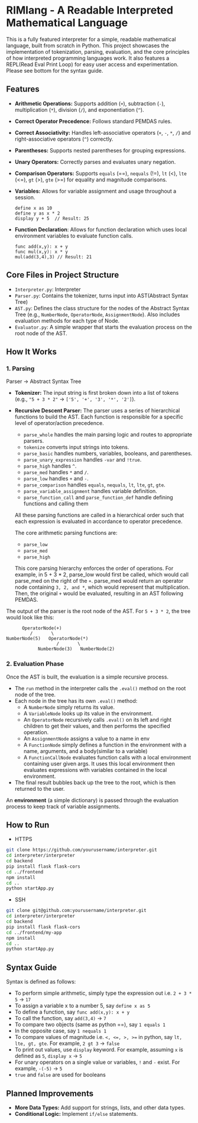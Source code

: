# RIMlang - A Readable Interpreted Mathematical Language

This is a fully featured interpreter for a simple, readable mathematical language, built from scratch in Python. This project showcases the implementation of tokenization, parsing, evaluation, and the core principles of how interpreted programming languages work. It also features a REPL(Read Eval Print Loop) for easy user access and experimentation. Please see bottom for the syntax guide.

## Features

-   **Arithmetic Operations:** Supports addition (`+`), subtraction (`-`), multiplication (`*`), division (`/`), and exponentiation (`^`).
-   **Correct Operator Precedence:** Follows standard PEMDAS rules.
-   **Correct Associativity:** Handles left-associative operators (`+`, `-`, `*`, `/`) and right-associative operators (`^`) correctly.
-   **Parentheses:** Supports nested parentheses for grouping expressions.
-   **Unary Operators:** Correctly parses and evaluates unary negation.
-   **Comparison Operators:** Supports `equals` (==), `nequals` (!=), `lt` (<), `lte` (<=), `gt` (>), `gte` (>=) for equality and magnitude comparisons.
-   **Variables:** Allows for variable assignment and usage throughout a session.

    ```
    define x as 10
    define y as x * 2
    display y + 5  // Result: 25
    ```
-   **Function Declaration**: Allows for function declaration which uses local environment variables to evaluate function calls.
    ```
    func add(x,y): x + y
    func mul(x,y): x * y
    mul(add(3,4),3) // Result: 21
    ```

## Core Files in Project Structure

-   `Interpreter.py`: Interpreter
-   `Parser.py`: Contains the tokenizer, turns input into AST(Abstract Syntax Tree)
-   `AST.py`: Defines the class structure for the nodes of the Abstract Syntax Tree (e.g., `NumberNode`, `OperatorNode`, `AssignmentNode`). Also includes evaluation methods for each type of Node.
-   `Evaluator.py`: A simple wrapper that starts the evaluation process on the root node of the AST.

## How It Works

### 1. Parsing

Parser -> Abstract Syntax Tree

-   **Tokenizer:** The input string is first broken down into a list of tokens (e.g., `"5 + 3 * 2"` -> `['5', '+', '3', '*', '2']`).
-   **Recursive Descent Parser:** The parser uses a series of hierarchical functions to build the AST. Each function is responsible for a specific level of operator/action precedence.
    -   `parse_whole` handles the main parsing logic and routes to appropriate parsers.
    -   `tokenize` converts input strings into tokens.
    -   `parse_basic` handles numbers, variables, booleans, and parentheses.
    -   `parse_unary_expression` handles `-var` and `!true`.
    -   `parse_high` handles `^`.
    -   `parse_med` handles `*` and `/`.
    -   `parse_low` handles `+` and `-`.
    -   `parse_comparison` handles `equals`, `nequals`, `lt`, `lte`, `gt`, `gte`.
    -   `parse_variable_assignment` handles variable definition.
    -   `parse_function_call` and `parse_function_def` handle defining functions and calling them
    
    All these parsing functions are called in a hierarchical order such that each expression is evaluated in accordance to operator precedence.

    The core arithmetic parsing functions are:
    -   `parse_low` 
    -   `parse_med` 
    -   `parse_high`
    
    This core parsing hierarchy enforces the order of operations. For example, in 5 + 3 * 2, parse_low would first be called, which would call parse_med on the right of the `+`. parse_med would return an operator node containing `3, 2, and *`, which would represent that multiplication. Then, the original `+` would be evaluated, resulting in an AST following PEMDAS.

The output of the parser is the root node of the AST. For `5 + 3 * 2`, the tree would look like this:

```
      OperatorNode(+)
         /       \
NumberNode(5)   OperatorNode(*)
                   /       \
            NumberNode(3)   NumberNode(2)
```

### 2. Evaluation Phase

Once the AST is built, the evaluation is a simple recursive process.

-   The `run` method in the interpreter calls the `.eval()` method on the root node of the tree.
-   Each node in the tree has its own `.eval()` method:
    -   A `NumberNode` simply returns its value.
    -   A `VariableNode` looks up its value in the environment.
    -   An `OperatorNode` recursively calls `.eval()` on its left and right children to get their values, and then performs the specified operation.
    -   An `AssignmentNode` assigns a value to a name in env
    -   A `FunctionNode` simply defines a function in the environment with a name, arguments, and a body(similar to a variable)
    -   A `FunctionCallNode` evaluates function calls with a local environment containing user given args. It uses this local environment then evaluates expressions with variables contained in the local environment.
-   The final result bubbles back up the tree to the root, which is then returned to the user.

An **environment** (a simple dictionary) is passed through the evaluation process to keep track of variable assignments.


## How to Run

-   HTTPS
```bash
git clone https://github.com/yourusername/interpreter.git
cd interpreter/interpreter
cd backend
pip install flask flask-cors
cd ../frontend
npm install
cd ..
python startApp.py
```

-   SSH

```bash
git clone git@github.com:yourusername/interpreter.git
cd interpreter/interpreter
cd backend
pip install flask flask-cors
cd ../frontend/my-app
npm install
cd ..
python startApp.py
```


## Syntax Guide

Syntax is defined as follows:

-   To perform simple arithmetic, simply type the expression out i.e. `2 + 3 * 5` -> `17`
-   To assign a variable x to a number 5, say `define x as 5`
-   To define a function, say `func add(x,y): x + y`
-   To call the function, say `add(3,4)` -> `7`
-   To compare two objects (same as python ==), say `1 equals 1`
-   In the opposite case, say `1 nequals 1`
-   To compare values of magnitude i.e. `<, <=, >, >=` in python, say `lt, lte, gt, gte`. For example, `2 gt 3` -> `false`
-   To print out values, use `display` keyword. For example, assuming `x` is defined as `5`, `display x` -> `5`
-   For unary operators on a single value or variables, `!` and `-` exist. For example, `-(-5)` -> `5`
-   `true` and `false` are used for booleans


## Planned Improvements

-   **More Data Types:** Add support for strings, lists, and other data types.
-   **Conditional Logic:** Implement `if/else` statements.

